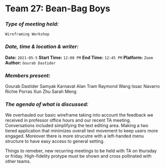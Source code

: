  # **Team 27: Bean-Bag Boys**
### *Type of meeting held:*
```
Wireframing Workshop
```
### *Date, time & location & writer:*
**Date:** `2021-05-5`
**Start Time:** `12:00 PM`
**End Time:** `12:45 PM`
**Platform:** `Zoom`
**Author:** `Gourab Dastider`
​
### *Members present:*

Gourab Dastider
Samyak Karnavat
Alan Tram
Raymond Wang 
Issac Navarro
Richie Porras
Xun Zhu
Sarah Meng
​
### *The agenda of what is discussed:*
We overhauled our basic wireframe taking into account the feedback we received in professor office hours and our recent TA meeting. Conversations included simplifying the text editing area. Making a two tiered application that minimizes overall text movement to keep users more engaged. Moreover there is more strucutre with a left-handed menu structure to have easy access to general setting.

Things to remeber, new recurring meetings to be held with TA on thursday or friday. High-fidelity protype must be shown and cross pollinated with other teams.
